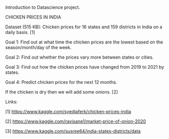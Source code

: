 Introduction to Datascience project.

CHICKEN PRICES IN INDIA

Dataset (515 KB): Chicken prices for 16 states and 159 districts in India on a daily basis. [1]

Goal 1: Find out at what time the chicken prices are the lowest based on the season/month/day of the week.

Goal 2: Find out whether the prices vary more between states or cities.

Goal 3: Find out how the chicken prices have changed from 2019 to 2021 by states.

Goal 4: Predict chicken prices for the next 12 months.

If the chicken is dry then we will add some onions. [2]

Links:

[1] https://www.kaggle.com/syedjaferk/chicken-prices-india


[2] https://www.kaggle.com/ravisane1/market-price-of-onion-2020

[3] https://www.kaggle.com/susree64/india-states-districts/data
